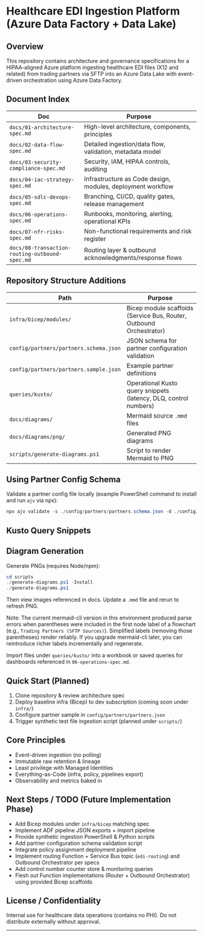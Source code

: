 # Healthcare EDI Ingestion Platform (Azure Data Factory + Data Lake)

## Overview

This repository contains architecture and governance specifications for a HIPAA-aligned Azure platform ingesting healthcare EDI files (X12 and related) from trading partners via SFTP into an Azure Data Lake with event-driven orchestration using Azure Data Factory.

## Document Index

| Doc | Purpose |
|-----|---------|
| `docs/01-architecture-spec.md` | High-level architecture, components, principles |
| `docs/02-data-flow-spec.md` | Detailed ingestion/data flow, validation, metadata model |
| `docs/03-security-compliance-spec.md` | Security, IAM, HIPAA controls, auditing |
| `docs/04-iac-strategy-spec.md` | Infrastructure as Code design, modules, deployment workflow |
| `docs/05-sdlc-devops-spec.md` | Branching, CI/CD, quality gates, release management |
| `docs/06-operations-spec.md` | Runbooks, monitoring, alerting, operational KPIs |
| `docs/07-nfr-risks-spec.md` | Non-functional requirements and risk register |
| `docs/08-transaction-routing-outbound-spec.md` | Routing layer & outbound acknowledgments/response flows |

## Repository Structure Additions

| Path | Purpose |
|------|---------|
| `infra/bicep/modules/` | Bicep module scaffolds (Service Bus, Router, Outbound Orchestrator) |
| `config/partners/partners.schema.json` | JSON schema for partner configuration validation |
| `config/partners/partners.sample.json` | Example partner definitions |
| `queries/kusto/` | Operational Kusto query snippets (latency, DLQ, control numbers) |
| `docs/diagrams/` | Mermaid source `.mmd` files |
| `docs/diagrams/png/` | Generated PNG diagrams |
| `scripts/generate-diagrams.ps1` | Script to render Mermaid to PNG |

## Using Partner Config Schema

Validate a partner config file locally (example PowerShell command to install and run `ajv` via npx):

```powershell
npx ajv validate -s ./config/partners/partners.schema.json -d ./config/partners/partners.sample.json
```

## Kusto Query Snippets
## Diagram Generation

Generate PNGs (requires Node/npm):

```powershell
cd scripts
./generate-diagrams.ps1 -Install
./generate-diagrams.ps1
```

Then view images referenced in docs. Update a `.mmd` file and rerun to refresh PNG.

Note: The current mermaid-cli version in this environment produced parse errors when parentheses were included in the first node label of a flowchart (e.g., `Trading Partners (SFTP Sources)`). Simplified labels (removing those parentheses) render reliably. If you upgrade mermaid-cli later, you can reintroduce richer labels incrementally and regenerate.

Import files under `queries/kusto/` into a workbook or saved queries for dashboards referenced in `06-operations-spec.md`.

## Quick Start (Planned)

1. Clone repository & review architecture spec
2. Deploy baseline infra (Bicep) to dev subscription (coming soon under `infra/`)
3. Configure partner sample in `config/partners/partners.json`
4. Trigger synthetic test file ingestion script (planned under `scripts/`)

## Core Principles

- Event-driven ingestion (no polling)
- Immutable raw retention & lineage
- Least privilege with Managed Identities
- Everything-as-Code (infra, policy, pipelines export)
- Observability and metrics baked in

## Next Steps / TODO (Future Implementation Phase)

- Add Bicep modules under `infra/bicep` matching spec
- Implement ADF pipeline JSON exports + import pipeline
- Provide synthetic ingestion PowerShell & Python scripts
- Add partner configuration schema validation script
- Integrate policy assignment deployment pipeline
- Implement routing Function + Service Bus topic (`edi-routing`) and Outbound Orchestrator per specs
- Add control number counter store & monitoring queries
- Flesh out Function implementations (Router + Outbound Orchestrator) using provided Bicep scaffolds

## License / Confidentiality

Internal use for healthcare data operations (contains no PHI). Do not distribute externally without approval.

---
